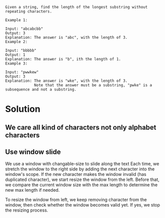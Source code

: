 ```
Given a string, find the length of the longest substring without repeating characters.

Example 1:

Input: "abcabcbb"
Output: 3
Explanation: The answer is "abc", with the length of 3.
Example 2:

Input: "bbbbb"
Output: 1
Explanation: The answer is "b", ith the length of 1.
Example 3:

Input: "pwwkew"
Output: 3
Explanation: The answer is "wke", with the length of 3.
             Note that the answer must be a substring, "pwke" is a subsequence and not a substring.
```
# Solution

## We care all kind of characters not only alphabet characters

## Use window slide

We use a window with changable-size to slide along the text
Each time, we stretch the window to the right side by adding the next character into the window's scope.
If the new character makes the window invalid (has duplicated character), we start resize the window from the left.
Before that, we compare the current window size with the max length to determine the new max length if needed.

To resize the window from left, we keep removing character from the window, then check whether the window becomes valid yet. If yes, we stop the resizing process.


